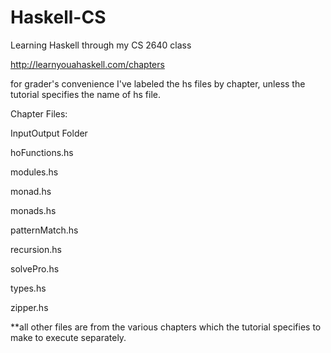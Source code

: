 # Haskell-CS
Learning Haskell through my CS 2640 class

http://learnyouahaskell.com/chapters

for grader's convenience I've labeled the hs files by chapter, unless the tutorial specifies the name of hs file. 

Chapter Files:

InputOutput Folder

hoFunctions.hs

modules.hs

monad.hs

monads.hs

patternMatch.hs

recursion.hs

solvePro.hs

types.hs

zipper.hs


**all other files are from the various chapters which the tutorial specifies to make to execute separately.
